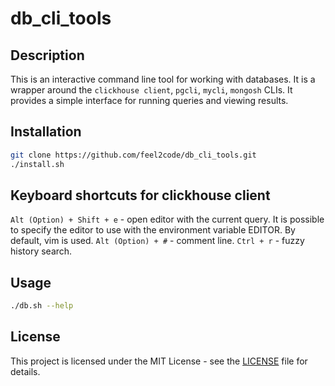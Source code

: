 # db_cli_tools

## Description
This is an interactive command line tool for working with databases.
It is a wrapper around the `clickhouse client`, `pgcli`, `mycli`, `mongosh` CLIs.
It provides a simple interface for running queries and viewing results.

## Installation
```bash
git clone https://github.com/feel2code/db_cli_tools.git
./install.sh
```

## Keyboard shortcuts for clickhouse client
`Alt (Option) + Shift + e` - open editor with the current query. It is possible to specify the editor to use with the environment variable EDITOR. By default, vim is used.
`Alt (Option) + #` - comment line.
`Ctrl + r` - fuzzy history search.

## Usage
```bash
./db.sh --help
```

## License
This project is licensed under the MIT License - see the [LICENSE](LICENSE) file for details.
